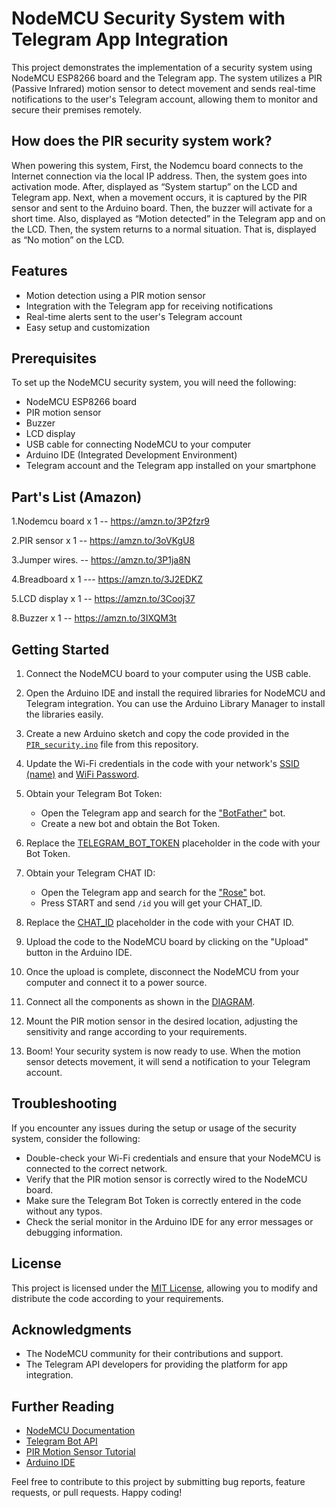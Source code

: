 # NodeMCU Security System with Telegram App Integration

This project demonstrates the implementation of a security system using NodeMCU ESP8266 board and the Telegram app. The system utilizes a PIR (Passive Infrared) motion sensor to detect movement and sends real-time notifications to the user's Telegram account, allowing them to monitor and secure their premises remotely.


## How does the PIR security system work?

When powering this system, First, the Nodemcu board connects to the Internet connection via the local IP address. Then, the system goes into activation mode. After, displayed as “System startup” on the LCD and Telegram app. Next, when a movement occurs, it is captured by the PIR sensor and sent to the Arduino board. Then, the buzzer will activate for a short time. Also, displayed as “Motion detected” in the Telegram app and on the LCD. Then, the system returns to a normal situation. That is, displayed as “No motion” on the LCD.

## Features

- Motion detection using a PIR motion sensor
- Integration with the Telegram app for receiving notifications
- Real-time alerts sent to the user's Telegram account
- Easy setup and customization

## Prerequisites

To set up the NodeMCU security system, you will need the following:

- NodeMCU ESP8266 board
- PIR motion sensor
- Buzzer
- LCD display 
- USB cable for connecting NodeMCU to your computer
- Arduino IDE (Integrated Development Environment)
- Telegram account and the Telegram app installed on your smartphone


## Part's List (Amazon)

1.Nodemcu board x 1 -- https://amzn.to/3P2fzr9

2.PIR sensor x 1 --  https://amzn.to/3oVKgU8

3.Jumper wires. -- https://amzn.to/3P1ja8N

4.Breadboard x 1 ---  https://amzn.to/3J2EDKZ

5.LCD display x 1 --  https://amzn.to/3Cooj37

8.Buzzer x 1 --   https://amzn.to/3IXQM3t




## Getting Started

1. Connect the NodeMCU board to your computer using the USB cable.

2. Open the Arduino IDE and install the required libraries for NodeMCU and Telegram integration. You can use the Arduino Library Manager to install the libraries easily.

3. Create a new Arduino sketch and copy the code provided in the <A href="https://github.com/LgcyAlex/ESP8266-security_system/blob/a280195cba1e08d422d9f9473d2523977dc9d405/PIR_security/PIR_security.ino">`PIR_security.ino`</a> file from this repository.

4. Update the Wi-Fi credentials in the code with your network's <A href="https://github.com/LgcyAlex/ESP8266-security_system/blob/e06328504721bd479e5acb2b96674c7bd2fc91b3/PIR_security/PIR_security.ino#L9">SSID (name)</a> and <A href="https://github.com/LgcyAlex/ESP8266-security_system/blob/e06328504721bd479e5acb2b96674c7bd2fc91b3/PIR_security/PIR_security.ino#LL10C1-L10C1"> WiFi Password</a>.

5. Obtain your Telegram Bot Token:
   - Open the Telegram app and search for the <A href="https://telegram.me/BotFather">"BotFather"</a> bot.
   - Create a new bot and obtain the Bot Token.

6. Replace the <A href="https://github.com/LgcyAlex/ESP8266-security_system/blob/f9e9537eecd0c34af6353cfbab3d47520ab83d10/PIR_security/PIR_security.ino#L13">TELEGRAM_BOT_TOKEN</a> placeholder in the code with your Bot Token.

7. Obtain your Telegram CHAT ID:
   - Open the Telegram app and search for the <A href="https://telegram.me/MissRose_bot">"Rose"</a> bot.
   - Press START and send ```/id``` you will get your CHAT_ID.

8. Replace the <A href="https://github.com/LgcyAlex/ESP8266-security_system/blob/f9e9537eecd0c34af6353cfbab3d47520ab83d10/PIR_security/PIR_security.ino#LL14C2-L14C2">CHAT_ID</a> placeholder in the code with your CHAT ID.

9. Upload the code to the NodeMCU board by clicking on the "Upload" button in the Arduino IDE.

10. Once the upload is complete, disconnect the NodeMCU from your computer and connect it to a power source.

11. Connect all the components as shown in the <A href="https://github.com/LgcyAlex/ESP8266-security_system/blob/f9e9537eecd0c34af6353cfbab3d47520ab83d10/circuit%20diagram.png">DIAGRAM</a>.

12. Mount the PIR motion sensor in the desired location, adjusting the sensitivity and range according to your requirements.

13. Boom! Your security system is now ready to use. When the motion sensor detects movement, it will send a notification to your Telegram account.

## Troubleshooting

If you encounter any issues during the setup or usage of the security system, consider the following:

- Double-check your Wi-Fi credentials and ensure that your NodeMCU is connected to the correct network.
- Verify that the PIR motion sensor is correctly wired to the NodeMCU board.
- Make sure the Telegram Bot Token is correctly entered in the code without any typos.
- Check the serial monitor in the Arduino IDE for any error messages or debugging information.

## License

This project is licensed under the [MIT License](LICENSE), allowing you to modify and distribute the code according to your requirements.

## Acknowledgments

- The NodeMCU community for their contributions and support.
- The Telegram API developers for providing the platform for app integration.

## Further Reading

- [NodeMCU Documentation](https://nodemcu.readthedocs.io/)
- [Telegram Bot API](https://core.telegram.org/bots/api)
- [PIR Motion Sensor Tutorial](https://www.instructables.com/PIR-Motion-Sensor-Tutorial/)
- [Arduino IDE](https://www.arduino.cc/en/software)

Feel free to contribute to this project by submitting bug reports, feature requests, or pull requests. Happy coding!
